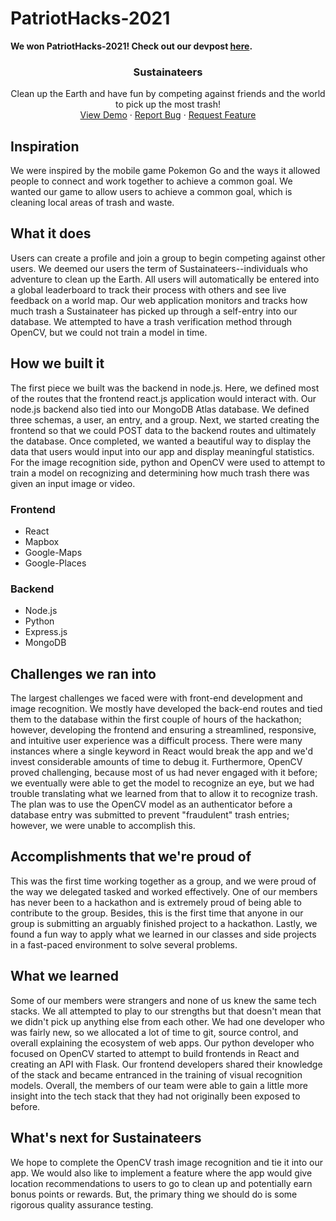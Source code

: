 # PatriotHacks-2021

**We won PatriotHacks-2021! Check out our devpost [here](https://devpost.com/software/hack-sustainability).**

<!-- PROJECT LOGO -->
<p align="center">
  <h3 align="center">Sustainateers</h3>
  <p align="center">
    Clean up the Earth and have fun by competing against friends and the world to pick up the most trash!
    <br />
    <a href="hacksustainability.herokuapp.com/">View Demo</a>
    ·
    <a href="https://github.com/github_username/PatriotHacks-2021/issues">Report Bug</a>
    ·
    <a href="https://github.com/github_username/PatriotHacks-2021/issues">Request Feature</a>
  </p>
</p>

## Inspiration
We were inspired by the mobile game Pokemon Go and the ways it allowed people to connect and work together to achieve a common goal. We wanted our game to allow users to achieve a common goal, which is cleaning local areas of trash and waste.

## What it does
Users can create a profile and join a group to begin competing against other users. We deemed our users the term of Sustainateers--individuals who adventure to clean up the Earth. All users will automatically be entered into a global leaderboard to track their process with others and see live feedback on a world map. Our web application monitors and tracks how much trash a Sustainateer has picked up through a self-entry into our database. We attempted to have a trash verification method through OpenCV, but we could not train a model in time.

## How we built it
The first piece we built was the backend in node.js. Here, we defined most of the routes that the frontend react.js application would interact with. Our node.js backend also tied into our MongoDB Atlas database. We defined three schemas, a user, an entry, and a group. Next, we started creating the frontend so that we could POST data to the backend routes and ultimately the database. Once completed, we wanted a beautiful way to display the data that users would input into our app and display meaningful statistics. For the image recognition side, python and OpenCV were used to attempt to train a model on recognizing and determining how much trash there was given an input image or video.

### Frontend
- React
- Mapbox
- Google-Maps
- Google-Places

### Backend
- Node.js
- Python
- Express.js
- MongoDB

## Challenges we ran into
The largest challenges we faced were with front-end development and image recognition. We mostly have developed the back-end routes and tied them to the database within the first couple of hours of the hackathon; however, developing the frontend and ensuring a streamlined, responsive, and intuitive user experience was a difficult process. There were many instances where a single keyword in React would break the app and we'd invest considerable amounts of time to debug it. Furthermore, OpenCV proved challenging, because most of us had never engaged with it before; we eventually were able to get the model to recognize an eye, but we had trouble translating what we learned from that to allow it to recognize trash. The plan was to use the OpenCV model as an authenticator before a database entry was submitted to prevent "fraudulent" trash entries; however, we were unable to accomplish this.

## Accomplishments that we're proud of
This was the first time working together as a group, and we were proud of the way we delegated tasked and worked effectively. One of our members has never been to a hackathon and is extremely proud of being able to contribute to the group. Besides, this is the first time that anyone in our group is submitting an arguably finished project to a hackathon. Lastly, we found a fun way to apply what we learned in our classes and side projects in a fast-paced environment to solve several problems.

## What we learned
Some of our members were strangers and none of us knew the same tech stacks. We all attempted to play to our strengths but that doesn't mean that we didn't pick up anything else from each other. We had one developer who was fairly new, so we allocated a lot of time to git, source control, and overall explaining the ecosystem of web apps. Our python developer who focused on OpenCV started to attempt to build frontends in React and creating an API with Flask. Our frontend developers shared their knowledge of the stack and became entranced in the training of visual recognition models. Overall, the members of our team were able to gain a little more insight into the tech stack that they had not originally been exposed to before.

## What's next for Sustainateers
We hope to complete the OpenCV trash image recognition and tie it into our app. We would also like to implement a feature where the app would give location recommendations to users to go to clean up and potentially earn bonus points or rewards. But, the primary thing we should do is some rigorous quality assurance testing.

